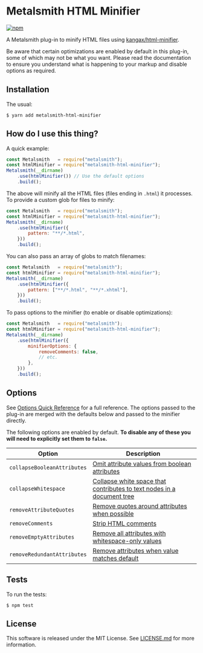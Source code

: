 Metalsmith HTML Minifier
========================

[![npm](https://img.shields.io/npm/v/metalsmith-html-minifier.svg)](https://www.npmjs.com/package/metalsmith-html-minifier)

A Metalsmith plug-in to minify HTML files using [kangax/html-minifier][1].

Be aware that certain optimizations are enabled by default in this plug-in, some of which may not be what you want. Please read the documentation to ensure you understand what is happening to your markup and disable options as required.

  [1]:https://github.com/kangax/html-minifier

Installation
------------

The usual:

```
$ yarn add metalsmith-html-minifier
```

How do I use this thing?
------------------------

A quick example:

```js
const Metalsmith   = require("metalsmith");
const htmlMinifier = require("metalsmith-html-minifier");
Metalsmith(__dirname)
    .use(htmlMinifier()) // Use the default options
    .build();
```

The above will minify all the HTML files (files ending in `.html`) it processes. To provide a custom glob for files to minify:

```js
const Metalsmith   = require("metalsmith");
const htmlMinifier = require("metalsmith-html-minifier");
Metalsmith(__dirname)
    .use(htmlMinifier({
        pattern: "**/*.html",
    }))
    .build();
```

You can also pass an array of globs to match filenames:

```js
const Metalsmith   = require("metalsmith");
const htmlMinifier = require("metalsmith-html-minifier");
Metalsmith(__dirname)
    .use(htmlMinifier({
        pattern: ["**/*.html", "**/*.xhtml"],
    }))
    .build();
```

To pass options to the minifier (to enable or disable optimizations):

```js
const Metalsmith   = require("metalsmith");
const htmlMinifier = require("metalsmith-html-minifier");
Metalsmith(__dirname)
    .use(htmlMinifier({
        minifierOptions: {
            removeComments: false,
            // etc.
        },
    }))
    .build();
```

Options
-------

See [Options Quick Reference][2] for a full reference. The options passed to the plug-in are merged with the defaults below and passed to the minifier directly.

The following options are enabled by default. **To disable any of these you will need to explicitly set them to `false`.**

| Option                         | Description     |
|--------------------------------|-----------------|
| `collapseBooleanAttributes`    | [Omit attribute values from boolean attributes](http://perfectionkills.com/experimenting-with-html-minifier/#collapse_boolean_attributes)
| `collapseWhitespace`           | [Collapse white space that contributes to text nodes in a document tree](http://perfectionkills.com/experimenting-with-html-minifier/#collapse_whitespace)
| `removeAttributeQuotes`        | [Remove quotes around attributes when possible](http://perfectionkills.com/experimenting-with-html-minifier/#remove_attribute_quotes)
| `removeComments`               | [Strip HTML comments](http://perfectionkills.com/experimenting-with-html-minifier/#remove_comments)
| `removeEmptyAttributes`        | [Remove all attributes with whitespace-only values](http://perfectionkills.com/experimenting-with-html-minifier/#remove_empty_or_blank_attributes)
| `removeRedundantAttributes`    | [Remove attributes when value matches default](http://perfectionkills.com/experimenting-with-html-minifier/#remove_redundant_attributes)

  [2]:https://github.com/kangax/html-minifier/tree/v1.0.0#options-quick-reference

Tests
-----

To run the tests:

```
$ npm test
```

License
-------

This software is released under the MIT License. See [LICENSE.md](LICENSE.md) for more information.
